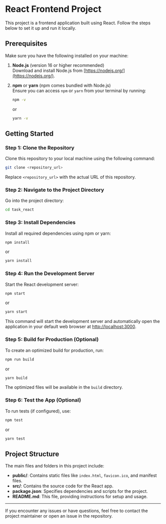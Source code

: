 # React Frontend Project

This project is a frontend application built using React. Follow the steps below to set it up and run it locally.

## Prerequisites

Make sure you have the following installed on your machine:

1. **Node.js** (version 16 or higher recommended)  
   Download and install Node.js from [https://nodejs.org/](https://nodejs.org/).

2. **npm** or **yarn** (npm comes bundled with Node.js)  
   Ensure you can access `npm` or `yarn` from your terminal by running:
   ```bash
   npm -v
   ```
   or
   ```bash
   yarn -v
   ```

## Getting Started

### Step 1: Clone the Repository

Clone this repository to your local machine using the following command:
```bash
git clone <repository_url>
```

Replace `<repository_url>` with the actual URL of this repository.

### Step 2: Navigate to the Project Directory

Go into the project directory:
```bash
cd task_react
```

### Step 3: Install Dependencies

Install all required dependencies using npm or yarn:
```bash
npm install
```
or
```bash
yarn install
```

### Step 4: Run the Development Server

Start the React development server:
```bash
npm start
```
or
```bash
yarn start
```

This command will start the development server and automatically open the application in your default web browser at [http://localhost:3000](http://localhost:3000).

### Step 5: Build for Production (Optional)

To create an optimized build for production, run:
```bash
npm run build
```
or
```bash
yarn build
```

The optimized files will be available in the `build` directory.

### Step 6: Test the App (Optional)

To run tests (if configured), use:
```bash
npm test
```
or
```bash
yarn test
```

## Project Structure

The main files and folders in this project include:

- **public/**: Contains static files like `index.html`, `favicon.ico`, and manifest files.
- **src/**: Contains the source code for the React app.
- **package.json**: Specifies dependencies and scripts for the project.
- **README.md**: This file, providing instructions for setup and usage.

---

If you encounter any issues or have questions, feel free to contact the project maintainer or open an issue in the repository.


